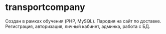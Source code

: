# transportcompany
Создан в рамках обучения (PHP, MySQL). Пародия на сайт по доставке. Регистрация, авторизация, личный кабинет, админка, работа с БД. 
